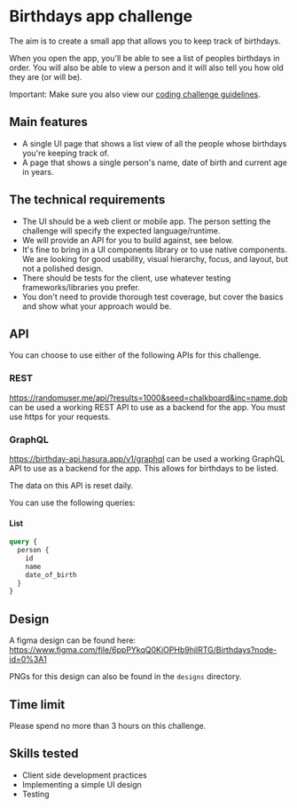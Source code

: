 # Birthdays app challenge

The aim is to create a small app that allows you to keep track of birthdays.

When you open the app, you'll be able to see a list of peoples birthdays in order. You will also be able to view a person and it will also tell you how old they are (or will be).

Important: Make sure you also view our [coding challenge guidelines](README.md).

## Main features

- A single UI page that shows a list view of all the people whose birthdays you're keeping track of.
- A page that shows a single person's name, date of birth and current age in years.

## The technical requirements

- The UI should be a web client or mobile app. The person setting the challenge will specify the expected language/runtime.
- We will provide an API for you to build against, see below.
- It's fine to bring in a UI components library or to use native components. We are looking for good usability, visual hierarchy, focus, and layout, but not a polished design.
- There should be tests for the client, use whatever testing frameworks/libraries you prefer.
- You don't need to provide thorough test coverage, but cover the basics and show what your approach would be.

## API

You can choose to use either of the following APIs for this challenge.

### REST

https://randomuser.me/api/?results=1000&seed=chalkboard&inc=name,dob can be used a working REST API to use as a backend for the app. You must use https for your requests.

### GraphQL

https://birthday-api.hasura.app/v1/graphql can be used a working GraphQL API to use as a backend for the app. This allows for birthdays to be listed.

The data on this API is reset daily.

You can use the following queries:

#### List

```graphql
query {
  person {
    id
    name
    date_of_birth
  }
}
```

## Design

A figma design can be found here:
https://www.figma.com/file/6ppPYkqQ0KiOPHb9hjlRTG/Birthdays?node-id=0%3A1

PNGs for this design can also be found in the `designs` directory.

## Time limit

Please spend no more than 3 hours on this challenge.

## Skills tested

- Client side development practices
- Implementing a simple UI design
- Testing
